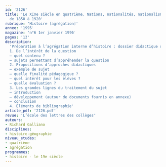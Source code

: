 ```yaml
---
id: '2126'
title: 'Le XIXe siècle en quatrième. Nations, nationalités, nationalismes en Europe
  de 1850 à 1920'
rubrique: 'Histoire [agrégation]'
annee: '1995'
magazine: 'n°6 1er janvier 1996'
pages: '13'
description: 
  'Préparation à l’agrégation interne d’histoire : dossier didactique sur la question d’histoire contemporaine…
  1. De l’intérêt de la question
  – quel contenu ?
  – sujets permettant d’appréhender la question
  2. Propositions d’approches didactiques
  – exemple de sujet
  – quelle finalité pédagogique ?
  – quel intérêt pour les élèves ?
  – quelle évaluation ?
  3. Les grandes lignes du traitement du sujet
  – introduction
  – développement (autour de documents fournis en annexe)
  – conclusion
  4. Éléments de bibliographie'
article_pdf: '2126.pdf'
revue: 'L’école des lettres des collèges'
auteurs:
- Richard Galliano
disciplines:
- histoire-géographie
niveau_etudes:
- quatrième
- agrégation
programmes:
- histoire - le 19e siècle
---
```

